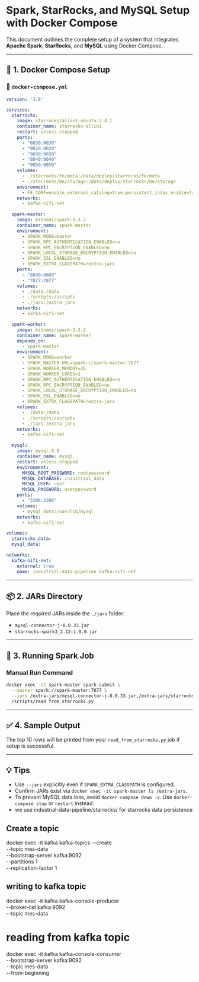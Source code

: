 
# Spark, StarRocks, and MySQL Setup with Docker Compose

This document outlines the complete setup of a system that integrates **Apache Spark**, **StarRocks**, and **MySQL** using Docker Compose.

---

## 🧱 1. Docker Compose Setup

### 📄 `docker-compose.yml`
```yaml
version: '3.8'

services:
  starrocks:
    image: starrocks/allin1-ubuntu:3.4.1
    container_name: starrocks-allin1
    restart: unless-stopped
    ports:
      - "8030:8030"
      - "9020:9020"
      - "9030:9030"
      - "8040:8040"
      - "9050:9050"
    volumes:
      - ./starrocks/fe/meta:/data/deploy/starrocks/fe/meta
      - ./starrocks/be/storage:/data/deploy/starrocks/be/storage
    environment:
      - FE_CONF=enable_external_catalog=true;persistent_index.enable=true
    networks:
      - kafka-nifi-net

  spark-master:
    image: bitnami/spark:3.3.2
    container_name: spark-master
    environment:
      - SPARK_MODE=master
      - SPARK_RPC_AUTHENTICATION_ENABLED=no
      - SPARK_RPC_ENCRYPTION_ENABLED=no
      - SPARK_LOCAL_STORAGE_ENCRYPTION_ENABLED=no
      - SPARK_SSL_ENABLED=no
      - SPARK_EXTRA_CLASSPATH=/extra-jars
    ports:
      - "8090:8080"
      - "7077:7077"
    volumes:
      - ./data:/data
      - ./scripts:/scripts
      - ./jars:/extra-jars
    networks:
      - kafka-nifi-net

  spark-worker:
    image: bitnami/spark:3.3.2
    container_name: spark-worker
    depends_on:
      - spark-master
    environment:
      - SPARK_MODE=worker
      - SPARK_MASTER_URL=spark://spark-master:7077
      - SPARK_WORKER_MEMORY=2G
      - SPARK_WORKER_CORES=2
      - SPARK_RPC_AUTHENTICATION_ENABLED=no
      - SPARK_RPC_ENCRYPTION_ENABLED=no
      - SPARK_LOCAL_STORAGE_ENCRYPTION_ENABLED=no
      - SPARK_SSL_ENABLED=no
      - SPARK_EXTRA_CLASSPATH=/extra-jars
    volumes:
      - ./data:/data
      - ./scripts:/scripts
      - ./jars:/extra-jars
    networks:
      - kafka-nifi-net

  mysql:
    image: mysql:8.0
    container_name: mysql
    restart: unless-stopped
    environment:
      MYSQL_ROOT_PASSWORD: rootpassword
      MYSQL_DATABASE: industrial_data
      MYSQL_USER: user
      MYSQL_PASSWORD: userpassword
    ports:
      - "3306:3306"
    volumes:
      - mysql_data:/var/lib/mysql
    networks:
      - kafka-nifi-net

volumes:
  starrocks_data:
  mysql_data:

networks:
  kafka-nifi-net:
    external: true
    name: industrial-data-pipeline_kafka-nifi-net
```

---

## 📦 2. JARs Directory

Place the required JARs inside the `./jars` folder:
- `mysql-connector-j-8.0.33.jar`
- `starrocks-spark3_2.12-1.0.0.jar`

---

## 🚀 3. Running Spark Job

### Manual Run Command
```bash
docker exec -it spark-master spark-submit \
  --master spark://spark-master:7077 \
  --jars /extra-jars/mysql-connector-j-8.0.33.jar,/extra-jars/starrocks-spark3_2.12-1.0.0.jar \
  /scripts/read_from_starrocks.py
```

---

## ✅ 4. Sample Output

The top 10 rows will be printed from your `read_from_starrocks.py` job if setup is successful.

---

## 💡 Tips

- Use `--jars` explicitly even if `SPARK_EXTRA_CLASSPATH` is configured.
- Confirm JARs exist via `docker exec -it spark-master ls /extra-jars`.
- To prevent MySQL data loss, avoid `docker-compose down -v`. Use `docker-compose stop` or `restart` instead.
- we use industrial-data-pipeline/starrocks/ for starrocks data persistence

## Create a topic

docker exec -it kafka kafka-topics --create \
--topic mes-data \
--bootstrap-server kafka:9092 \
--partitions 1 \
--replication-factor 1

## writing to kafka topic 

docker exec -it kafka kafka-console-producer \
--broker-list kafka:9092 \
--topic mes-data

# reading from kafka topic

docker exec -it kafka kafka-console-consumer \
--bootstrap-server kafka:9092 \
--topic mes-data \
--from-beginning